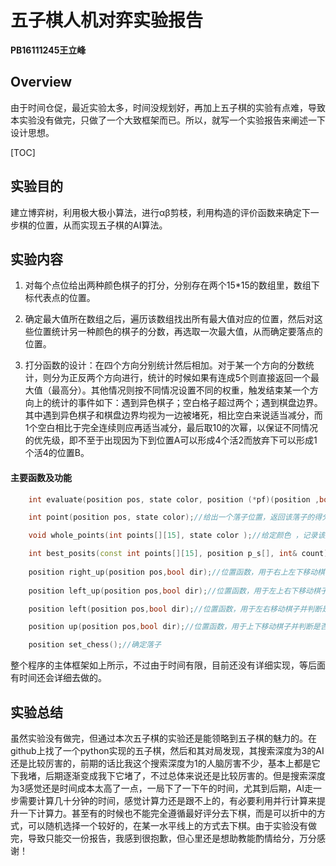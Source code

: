 # 五子棋人机对弈实验报告

__PB16111245王立峰__

## Overview

由于时间仓促，最近实验太多，时间没规划好，再加上五子棋的实验有点难，导致本实验没有做完，只做了一个大致框架而已。所以，就写一个实验报告来阐述一下设计思想。

[TOC]

## 实验目的

建立博弈树，利用极大极小算法，进行αβ剪枝，利用构造的评价函数来确定下一步棋的位置，从而实现五子棋的AI算法。

## 实验内容

1. 对每个点位给出两种颜色棋子的打分，分别存在两个15*15的数组里，数组下标代表点的位置。

2. 确定最大值所在数组之后，遍历该数组找出所有最大值对应的位置，然后对这些位置统计另一种颜色的棋子的分数，再选取一次最大值，从而确定要落点的位置。

3. 打分函数的设计：在四个方向分别统计然后相加。对于某一个方向的分数统计，则分为正反两个方向进行，统计的时候如果有连成5个则直接返回一个最大值（最高分）。其他情况则按不同情况设置不同的权重，触发结束某一个方向上的统计的事件如下：遇到异色棋子；空白格子超过两个；遇到棋盘边界。其中遇到异色棋子和棋盘边界均视为一边被堵死，相比空白来说适当减分，而1个空白相比于完全连续则应再适当减分，最后取10的次幂，以保证不同情况的优先级，即不至于出现因为下到位置A可以形成4个活2而放弃下可以形成1个活4的位置B。 

#### 主要函数及功能

```c++
	int evaluate(position pos, state color, position (*pf)(position ,bool ));//给出落子位置和方向移动函数，返回该落子位置在该方向上的评分

    int point(position pos, state color);//给出一个落子位置，返回该落子的得分

    void whole_points(int points[][15], state color );//给定颜色 ，记录该颜色棋子下在每一处的得分

    int best_posits(const int points[][15], position p_s[], int& count); //给出分数数组，找出最大值对应的位置（可能不止一个），返回分数最大值
	
	position right_up(position pos,bool dir);//位置函数，用于右上左下移动棋子并判断是否越界
	
	position left_up(position pos,bool dir);//位置函数，用于左上右下移动棋子并判断是否越界

	position left(position pos,bool dir);//位置函数，用于左右移动棋子并判断是否越界

	position up(position pos,bool dir);//位置函数，用于上下移动棋子并判断是否越界

	position set_chess();//确定落子

```

整个程序的主体框架如上所示，不过由于时间有限，目前还没有详细实现，等后面有时间还会详细去做的。

## 实验总结

虽然实验没有做完，但通过本次五子棋的实验还是能领略到五子棋的魅力的。在github上找了一个python实现的五子棋，然后和其对局发现，其搜索深度为3的AI还是比较厉害的，前期的话比我这个搜索深度为1的人脑厉害不少，基本上都是它下我堵，后期逐渐变成我下它堵了，不过总体来说还是比较厉害的。但是搜索深度为3感觉还是时间成本太高了一点，一局下了一下午的时间，尤其到后期，AI走一步需要计算几十分钟的时间，感觉计算力还是跟不上的，有必要利用并行计算来提升一下计算力。甚至有的时候也不能完全遵循最好评分去下棋，而是可以折中的方式，可以随机选择一个较好的，在某一水平线上的方式去下棋。由于实验没有做完，导致只能交一份报告，我感到很抱歉，但心里还是想助教能酌情给分，万分感谢！